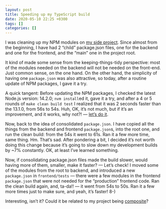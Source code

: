 ```yaml
---
layout: post
title: Speeding up my TypeScript build
date: 2020-05-10 22:25 +0300
tags: []
categories: []
---
```


I was cleaning up my NPM modules on [my side project][0]. Since almost from the beginning, I have had 2 “child” package.json files, one for the backend and one for the frontend, and the “main” one in the project root.

[0]: https://github.com/gurdiga/repetitor.tsx

It kind of made some sense from the keeping-things-tidy perspective: most of the modules needed on the backend will not be needed on the front-end. Just common sense, on the one hand. On the other hand, the simplicity of having one `package.json` was also attractive, so today, after a routine update of NPM packages, I gave it a try.

A quick tangent: Before updating the NPM packages, I checked the latest Node.js version: 14.2.0; `nvm install`ed it, gave it a try, and after a 4 or 5 rounds of `make clean build test` I realized that it was 2 seconds faster than the 13.1.0, from 56s to 54s. Huh, OK, it’s not much, but if it’s an improvement, and it works, why not?! — [let’s do it][1].

[1]: https://github.com/gurdiga/repetitor.tsx/commit/89681cc675ca113adcc25f2945fa3dcc40e71fa8

Now, back to the idea of consolidated `package.json`. I have copied all the things from the backend and frontend `package.json`s, into the root one, and run the clean build: from the 54s it went to 61s. Ran it a few more time, same thing. Hm. That’s sad. After pondering a bit, I decided it’s not worth doing this change because it’s going to slow down my development builds by ~7% constantly. OK, at least I’ve learned something.

Now, if consolidating package.json files made the build slower, would having more of them, smaller, make it faster? — Let’s check! I moved some of the modules from the root to backend, and introduced a new `package.json` in `frontend/tests` — there were a few modules in the frontend `package.json` that were not needed for the “production” frontend code. Ran the clean build again, and, ta-da!! — it went from 54s to 50s. Ran it a few more times just to make sure, and yeah, it’s faster! 8-)

Interesting, isn’t it? Could it be related to my project being [composite][2]?

[2]: https://www.typescriptlang.org/docs/handbook/project-references.html#composite
